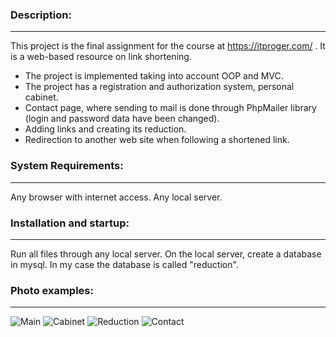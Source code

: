 ### Description:
---
This project is the final assignment for the course at https://itproger.com/ . It is a web-based resource on link shortening. 
- The project is implemented taking into account OOP and MVC. 
- The project has a registration and authorization system, personal cabinet.
- Contact page, where sending to mail is done through PhpMailer library (login and password data have been changed).
- Adding links and creating its reduction.
- Redirection to another web site when following a shortened link.

### System Requirements:
---
Any browser with internet access. Any local server.

### Installation and startup:
---
Run all files through any local server. On the local server, create a database in mysql. In my case the database is called "reduction".

### Photo examples:
---
![Main](https://github.com/L1kaf/php_link_shortening/blob/main/examples/main.png)
![Cabinet](https://github.com/L1kaf/php_link_shortening/blob/main/examples/cabinet.png)
![Reduction](https://github.com/L1kaf/php_link_shortening/blob/main/examples/reduction.png)
![Contact](https://github.com/L1kaf/php_link_shortening/blob/main/examples/contact.png)

